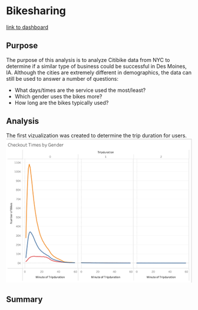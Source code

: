 # Bikesharing
[link to dashboard](https://public.tableau.com/views/NYCCitiBikeData_16638820931710/UserTripsbyGenderbyWeekday?:language=en-US&:display_count=n&:origin=viz_share_link)
## Purpose
The purpose of this analysis is to analyze Citibike data from NYC to determine if a similar type of business could be successful in Des Moines, IA. Although the cities are extremely different in demographics, the data can still be used to answer a number of questions:
* What days/times are the service used the most/least?
* Which gender uses the bikes more?
* How long are the bikes typically used?
## Analysis
The first vizualization was created to determine the trip duration for users.
![My Image](images/Checkout_Times_by_Gender.png)
## Summary
